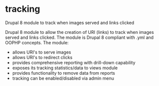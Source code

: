# tracking

Drupal 8 module to track when images served and links clicked

Drupal 8 module to allow the creation of URI (links) to track when images served and links clicked.
The module is Drupal 8 compliant with .yml and OOPHP concepts.
The module:
- allows URI's to serve images
- allows URI's to redirect clicks
- provides comprehensive reporting with drill-down capability
- exposes its tracking statistics/data to views module
- provides functionality to remove data from reports
- tracking can be enabled/disabled via admin menu

